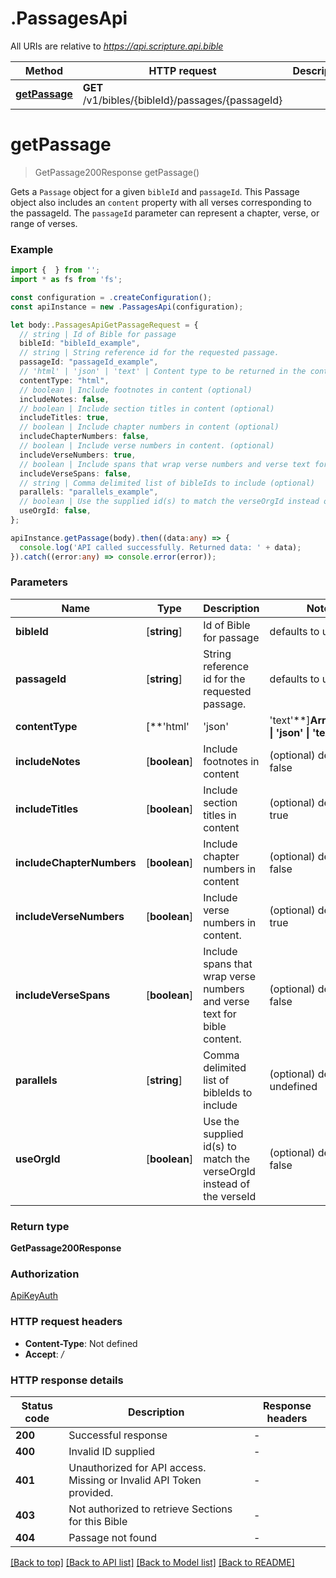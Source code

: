 # .PassagesApi

All URIs are relative to *https://api.scripture.api.bible*

Method | HTTP request | Description
------------- | ------------- | -------------
[**getPassage**](PassagesApi.md#getPassage) | **GET** /v1/bibles/{bibleId}/passages/{passageId} | 


# **getPassage**
> GetPassage200Response getPassage()

Gets a `Passage` object for a given `bibleId` and `passageId`. This Passage object also includes an `content` property with all verses corresponding to the passageId. The `passageId` parameter can represent a chapter, verse, or range of verses. 

### Example


```typescript
import {  } from '';
import * as fs from 'fs';

const configuration = .createConfiguration();
const apiInstance = new .PassagesApi(configuration);

let body:.PassagesApiGetPassageRequest = {
  // string | Id of Bible for passage
  bibleId: "bibleId_example",
  // string | String reference id for the requested passage.
  passageId: "passageId_example",
  // 'html' | 'json' | 'text' | Content type to be returned in the content property.  Supported values are `html` (default), `json` (beta), and `text` (beta) (optional)
  contentType: "html",
  // boolean | Include footnotes in content (optional)
  includeNotes: false,
  // boolean | Include section titles in content (optional)
  includeTitles: true,
  // boolean | Include chapter numbers in content (optional)
  includeChapterNumbers: false,
  // boolean | Include verse numbers in content. (optional)
  includeVerseNumbers: true,
  // boolean | Include spans that wrap verse numbers and verse text for bible content. (optional)
  includeVerseSpans: false,
  // string | Comma delimited list of bibleIds to include (optional)
  parallels: "parallels_example",
  // boolean | Use the supplied id(s) to match the verseOrgId instead of the verseId (optional)
  useOrgId: false,
};

apiInstance.getPassage(body).then((data:any) => {
  console.log('API called successfully. Returned data: ' + data);
}).catch((error:any) => console.error(error));
```


### Parameters

Name | Type | Description  | Notes
------------- | ------------- | ------------- | -------------
 **bibleId** | [**string**] | Id of Bible for passage | defaults to undefined
 **passageId** | [**string**] | String reference id for the requested passage. | defaults to undefined
 **contentType** | [**&#39;html&#39; | &#39;json&#39; | &#39;text&#39;**]**Array<&#39;html&#39; &#124; &#39;json&#39; &#124; &#39;text&#39;>** | Content type to be returned in the content property.  Supported values are &#x60;html&#x60; (default), &#x60;json&#x60; (beta), and &#x60;text&#x60; (beta) | (optional) defaults to 'html'
 **includeNotes** | [**boolean**] | Include footnotes in content | (optional) defaults to false
 **includeTitles** | [**boolean**] | Include section titles in content | (optional) defaults to true
 **includeChapterNumbers** | [**boolean**] | Include chapter numbers in content | (optional) defaults to false
 **includeVerseNumbers** | [**boolean**] | Include verse numbers in content. | (optional) defaults to true
 **includeVerseSpans** | [**boolean**] | Include spans that wrap verse numbers and verse text for bible content. | (optional) defaults to false
 **parallels** | [**string**] | Comma delimited list of bibleIds to include | (optional) defaults to undefined
 **useOrgId** | [**boolean**] | Use the supplied id(s) to match the verseOrgId instead of the verseId | (optional) defaults to false


### Return type

**GetPassage200Response**

### Authorization

[ApiKeyAuth](README.md#ApiKeyAuth)

### HTTP request headers

 - **Content-Type**: Not defined
 - **Accept**: */*


### HTTP response details
| Status code | Description | Response headers |
|-------------|-------------|------------------|
**200** | Successful response |  -  |
**400** | Invalid ID supplied |  -  |
**401** | Unauthorized for API access.  Missing or Invalid API Token provided. |  -  |
**403** | Not authorized to retrieve Sections for this Bible |  -  |
**404** | Passage not found |  -  |

[[Back to top]](#) [[Back to API list]](README.md#documentation-for-api-endpoints) [[Back to Model list]](README.md#documentation-for-models) [[Back to README]](README.md)


